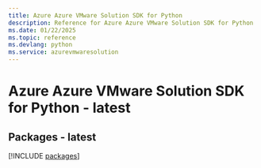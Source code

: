 ```yaml
---
title: Azure Azure VMware Solution SDK for Python
description: Reference for Azure Azure VMware Solution SDK for Python
ms.date: 01/22/2025
ms.topic: reference
ms.devlang: python
ms.service: azurevmwaresolution
---
```

# Azure Azure VMware Solution SDK for Python - latest
## Packages - latest
[!INCLUDE [packages](azure-vmware-solution-index.md)]